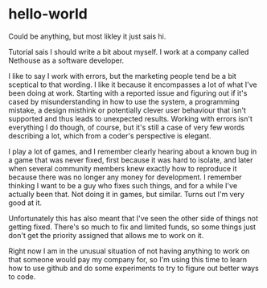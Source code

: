 # hello-world
Could be anything, but most likley it just sais hi.

Tutorial sais I should write a bit about myself. I work at a company called Nethouse as a software developer. 

I like to say I work with errors, but the marketing people tend be a bit sceptical to that wording. I like it because it encompasses a lot of what I've been doing at work. Starting with a reported issue and figuring out if it's cased by misunderstanding in how to use the system, a programming mistake, a design misthink or potentially clever user behaviour that isn't supported and thus leads to unexpected results. Working with errors isn't everything I do though, of course, but it's still a case of very few words describing a lot, which from a coder's perspective is elegant.

I play a lot of games, and I remember clearly hearing about a known bug in a game that was never fixed, first because it was hard to isolate, and later when several community members knew exactly how to reproduce it because there was no longer any money for development. I remember thinking I want to be a guy who fixes such things, and for a while I've actually been that. Not doing it in games, but similar. Turns out I'm very good at it.

Unfortunately this has also meant that I've seen the other side of things not getting fixed. There's so much to fix and limited funds, so some things just don't get the priority assigned that allows me to work on it.

Right now I am in the unusual situation of not having anything to work on that someone would pay my company for, so I'm using this time to learn how to use github and do some experiments to try to figure out better ways to code.
